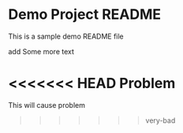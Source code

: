 # Demo Project README

This is a sample demo README file


add Some 
more text


<<<<<<< HEAD
Problem
=======
This will cause problem
>>>>>>> very-bad
